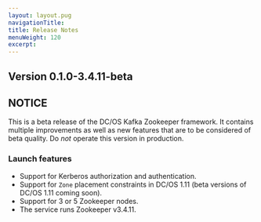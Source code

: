 ```yaml
---
layout: layout.pug
navigationTitle: 
title: Release Notes
menuWeight: 120
excerpt:
---
```


<!-- This source repo for this topic is https://github.com/mesosphere/dcos-commons -->


## Version 0.1.0-3.4.11-beta

## NOTICE

This is a beta release of the DC/OS Kafka Zookeeper framework. It contains multiple improvements as well as new features that are to be considered of beta quality. Do _not_ operate this version in production.

### Launch features
- Support for Kerberos authorization and authentication.
- Support for `Zone` placement constraints in DC/OS 1.11 (beta versions of DC/OS 1.11 coming soon).
- Support for 3 or 5 Zookeeper nodes.
- The service runs Zookeeper v3.4.11.
